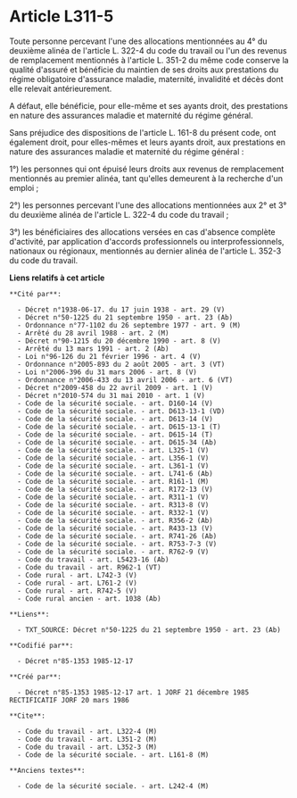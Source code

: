 # Article L311-5

Toute personne percevant l'une des allocations mentionnées au 4° du deuxième alinéa de l'article L. 322-4 du code du travail
ou l'un des revenus de remplacement mentionnés à l'article L. 351-2 du même code conserve la qualité d'assuré et bénéficie du
maintien de ses droits aux prestations du régime obligatoire d'assurance maladie, maternité, invalidité et décès dont elle
relevait antérieurement. 

A défaut, elle bénéficie, pour elle-même et ses ayants droit, des prestations en nature des assurances maladie et maternité
du régime général. 

Sans préjudice des dispositions de l'article L. 161-8 du présent code, ont également droit, pour elles-mêmes et leurs ayants
droit, aux prestations en nature des assurances maladie et maternité du régime général   : 

1°) les personnes qui ont épuisé leurs droits aux revenus de remplacement mentionnés au premier alinéa, tant qu'elles
demeurent à la recherche d'un emploi ; 

2°) les personnes percevant l'une des allocations mentionnées aux 2° et 3° du deuxième alinéa de l'article L. 322-4 du code
du travail ; 

3°) les bénéficiaires des allocations versées en cas d'absence complète d'activité, par application d'accords professionnels
ou interprofessionnels, nationaux ou régionaux, mentionnés au dernier alinéa de l'article L. 352-3 du code du travail.

**Liens relatifs à cet article**

	**Cité par**:

	  - Décret n°1938-06-17. du 17 juin 1938 - art. 29 (V)
	  - Décret n°50-1225 du 21 septembre 1950 - art. 23 (Ab)
	  - Ordonnance n°77-1102 du 26 septembre 1977 - art. 9 (M)
	  - Arrêté du 28 avril 1988 - art. 2 (M)
	  - Décret n°90-1215 du 20 décembre 1990 - art. 8 (V)
	  - Arrêté du 13 mars 1991 - art. 2 (Ab)
	  - Loi n°96-126 du 21 février 1996 - art. 4 (V)
	  - Ordonnance n°2005-893 du 2 août 2005 - art. 3 (VT)
	  - Loi n°2006-396 du 31 mars 2006 - art. 8 (V)
	  - Ordonnance n°2006-433 du 13 avril 2006 - art. 6 (VT)
	  - Décret n°2009-458 du 22 avril 2009 - art. 1 (V)
	  - Décret n°2010-574 du 31 mai 2010 - art. 1 (V)
	  - Code de la sécurité sociale. - art. D160-14 (V)
	  - Code de la sécurité sociale. - art. D613-13-1 (VD)
	  - Code de la sécurité sociale. - art. D613-14 (V)
	  - Code de la sécurité sociale. - art. D615-13-1 (T)
	  - Code de la sécurité sociale. - art. D615-14 (T)
	  - Code de la sécurité sociale. - art. D615-34 (Ab)
	  - Code de la sécurité sociale. - art. L325-1 (V)
	  - Code de la sécurité sociale. - art. L356-1 (V)
	  - Code de la sécurité sociale. - art. L361-1 (V)
	  - Code de la sécurité sociale. - art. L741-6 (Ab)
	  - Code de la sécurité sociale. - art. R161-1 (M)
	  - Code de la sécurité sociale. - art. R172-13 (V)
	  - Code de la sécurité sociale. - art. R311-1 (V)
	  - Code de la sécurité sociale. - art. R313-8 (V)
	  - Code de la sécurité sociale. - art. R332-1 (V)
	  - Code de la sécurité sociale. - art. R356-2 (Ab)
	  - Code de la sécurité sociale. - art. R433-13 (V)
	  - Code de la sécurité sociale. - art. R741-26 (Ab)
	  - Code de la sécurité sociale. - art. R753-7-3 (V)
	  - Code de la sécurité sociale. - art. R762-9 (V)
	  - Code du travail - art. L5423-16 (Ab)
	  - Code du travail - art. R962-1 (VT)
	  - Code rural - art. L742-3 (V)
	  - Code rural - art. L761-2 (V)
	  - Code rural - art. R742-5 (V)
	  - Code rural ancien - art. 1038 (Ab)

	**Liens**:

	  - TXT_SOURCE: Décret n°50-1225 du 21 septembre 1950 - art. 23 (Ab)

	**Codifié par**:

	  - Décret n°85-1353 1985-12-17

	**Créé par**:

	  - Décret n°85-1353 1985-12-17 art. 1 JORF 21 décembre 1985 RECTIFICATIF JORF 20 mars 1986

	**Cite**:

	  - Code du travail - art. L322-4 (M)
	  - Code du travail - art. L351-2 (M)
	  - Code du travail - art. L352-3 (M)
	  - Code de la sécurité sociale. - art. L161-8 (M)

	**Anciens textes**:

	  - Code de la sécurité sociale. - art. L242-4 (M)
